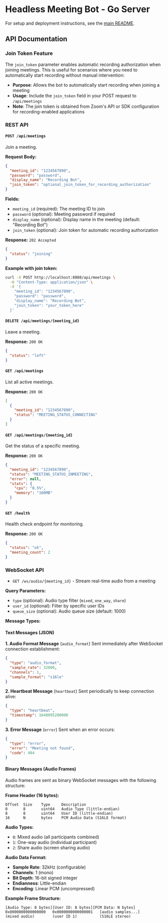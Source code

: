 # Headless Meeting Bot - Go Server

For setup and deployment instructions, see the [main README](../README.md).

## API Documentation

### Join Token Feature

The `join_token` parameter enables automatic recording authorization when joining meetings. This is useful for scenarios where you need to automatically start recording without manual intervention:

- **Purpose**: Allows the bot to automatically start recording when joining a meeting
- **Usage**: Include the `join_token` field in your POST request to `/api/meetings`
- **Note**: The join token is obtained from Zoom's API or SDK configuration for recording-enabled applications

### REST API

#### `POST /api/meetings`

Join a meeting.

**Request Body:**

```json
{
  "meeting_id": "1234567890",
  "password": "password",
  "display_name": "Recording Bot",
  "join_token": "optional_join_token_for_recording_authorization"
}
```

**Fields:**
- `meeting_id` (required): The meeting ID to join
- `password` (optional): Meeting password if required
- `display_name` (optional): Display name in the meeting (default: "Recording Bot")
- `join_token` (optional): Join token for automatic recording authorization

**Response:** `202 Accepted`

```json
{
  "status": "joining"
}
```

**Example with join token:**

```bash
curl -X POST http://localhost:8080/api/meetings \
  -H "Content-Type: application/json" \
  -d '{
    "meeting_id": "1234567890",
    "password": "password",
    "display_name": "Recording Bot",
    "join_token": "your_token_here"
  }'
```

#### `DELETE /api/meetings/{meeting_id}`

Leave a meeting.

**Response:** `200 OK`

```json
{
  "status": "left"
}
```

#### `GET /api/meetings`

List all active meetings.

**Response:** `200 OK`

```json
[
  {
    "meeting_id": "1234567890",
    "status": "MEETING_STATUS_CONNECTING"
  }
]
```

#### `GET /api/meetings/{meeting_id}`

Get the status of a specific meeting.

**Response:** `200 OK`

```json
{
  "meeting_id": "1234567890",
  "status": "MEETING_STATUS_INMEETING",
  "error": null,
  "stats": {
    "cpu": "0.5%",
    "memory": "100MB"
  }
}
```

#### `GET /health`

Health check endpoint for monitoring.

**Response:** `200 OK`

```json
{
  "status": "ok",
  "meeting_count": 2
}
```

### WebSocket API
- `GET /ws/audio/{meeting_id}` - Stream real-time audio from a meeting

**Query Parameters:**
- `type` (optional): Audio type filter (`mixed`, `one_way`, `share`)
- `user_id` (optional): Filter by specific user IDs
- `queue_size` (optional): Audio queue size (default: 1000)

**Message Types:**

#### Text Messages (JSON)

**1. Audio Format Message** (`audio_format`)
Sent immediately after WebSocket connection establishment:
```json
{
  "type": "audio_format",
  "sample_rate": 32000,
  "channels": 1,
  "sample_format": "s16le"
}
```

**2. Heartbeat Message** (`heartbeat`)
Sent periodically to keep connection alive:
```json
{
  "type": "heartbeat",
  "timestamp": 1640995200000
}
```

**3. Error Message** (`error`)
Sent when an error occurs:
```json
{
  "type": "error",
  "error": "Meeting not found",
  "code": 404
}
```

#### Binary Messages (Audio Frames)

Audio frames are sent as binary WebSocket messages with the following structure:

**Frame Header (16 bytes):**
```
Offset  Size    Type     Description
0       8       uint64   Audio Type (little-endian)
8       8       uint64   User ID (little-endian)
16      N       bytes    PCM Audio Data (S16LE format)
```

**Audio Types:**
- `0`: Mixed audio (all participants combined)
- `1`: One-way audio (individual participant)
- `2`: Share audio (screen sharing audio)

**Audio Data Format:**
- **Sample Rate**: 32kHz (configurable)
- **Channels**: 1 (mono)
- **Bit Depth**: 16-bit signed integer
- **Endianness**: Little-endian
- **Encoding**: Linear PCM (uncompressed)

**Example Frame Structure:**
```
[Audio Type: 8 bytes][User ID: 8 bytes][PCM Data: N bytes]
0x0000000000000000   0x0000000000000001   [audio samples...]
(mixed audio)        (user ID 1)          (S16LE stereo)
```
